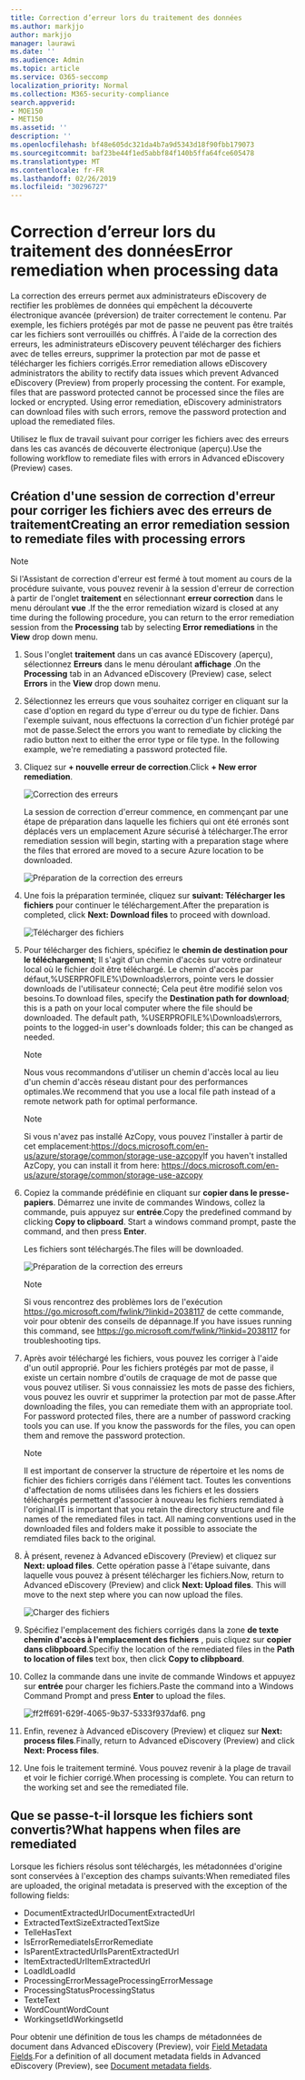 ```yaml
---
title: Correction d’erreur lors du traitement des données
ms.author: markjjo
author: markjjo
manager: laurawi
ms.date: ''
ms.audience: Admin
ms.topic: article
ms.service: O365-seccomp
localization_priority: Normal
ms.collection: M365-security-compliance
search.appverid:
- MOE150
- MET150
ms.assetid: ''
description: ''
ms.openlocfilehash: bf48e605dc321da4b7a9d5343d18f90fbb179073
ms.sourcegitcommit: baf23be44f1ed5abbf84f140b5ffa64fce605478
ms.translationtype: MT
ms.contentlocale: fr-FR
ms.lasthandoff: 02/26/2019
ms.locfileid: "30296727"
---
```

# <a name="error-remediation-when-processing-data"></a><span data-ttu-id="0a217-102">Correction d’erreur lors du traitement des données</span><span class="sxs-lookup"><span data-stu-id="0a217-102">Error remediation when processing data</span></span>

<span data-ttu-id="0a217-p101">La correction des erreurs permet aux administrateurs eDiscovery de rectifier les problèmes de données qui empêchent la découverte électronique avancée (préversion) de traiter correctement le contenu. Par exemple, les fichiers protégés par mot de passe ne peuvent pas être traités car les fichiers sont verrouillés ou chiffrés. À l'aide de la correction des erreurs, les administrateurs eDiscovery peuvent télécharger des fichiers avec de telles erreurs, supprimer la protection par mot de passe et télécharger les fichiers corrigés.</span><span class="sxs-lookup"><span data-stu-id="0a217-p101">Error remediation allows eDiscovery administrators the ability to rectify data issues which prevent Advanced eDiscovery (Preview) from properly processing the content. For example, files that are password protected cannot be processed since the files are locked or encrypted. Using error remediation, eDiscovery administrators can download files with such errors, remove the password protection and upload the remediated files.</span></span>

<span data-ttu-id="0a217-106">Utilisez le flux de travail suivant pour corriger les fichiers avec des erreurs dans les cas avancés de découverte électronique (aperçu).</span><span class="sxs-lookup"><span data-stu-id="0a217-106">Use the following workflow to remediate files with errors in Advanced eDiscovery (Preview) cases.</span></span>

## <a name="creating-an-error-remediation-session-to-remediate-files-with-processing-errors"></a><span data-ttu-id="0a217-107">Création d'une session de correction d'erreur pour corriger les fichiers avec des erreurs de traitement</span><span class="sxs-lookup"><span data-stu-id="0a217-107">Creating an error remediation session to remediate files with processing errors</span></span>

>[!NOTE]
><span data-ttu-id="0a217-108">Si l'Assistant de correction d'erreur est fermé à tout moment au cours de la procédure suivante, vous pouvez revenir à la session d'erreur de correction à partir de l'onglet **traitement** en sélectionnant **erreur correction** dans le menu déroulant **vue** .</span><span class="sxs-lookup"><span data-stu-id="0a217-108">If the the error remediation wizard is closed at any time during the following procedure, you can return to the error remediation session from the **Processing** tab by selecting **Error remediations** in the **View** drop down menu.</span></span>

1. <span data-ttu-id="0a217-109">Sous l'onglet **traitement** dans un cas avancé EDiscovery (aperçu), sélectionnez **Erreurs** dans le menu déroulant **affichage** .</span><span class="sxs-lookup"><span data-stu-id="0a217-109">On the **Processing** tab in an Advanced eDiscovery (Preview) case, select **Errors** in the **View** drop down menu.</span></span>

2. <span data-ttu-id="0a217-p102">Sélectionnez les erreurs que vous souhaitez corriger en cliquant sur la case d'option en regard du type d'erreur ou du type de fichier.  Dans l'exemple suivant, nous effectuons la correction d'un fichier protégé par mot de passe.</span><span class="sxs-lookup"><span data-stu-id="0a217-p102">Select the errors you want to remediate by clicking the radio button next to either the error type or file type.  In the following example, we're remediating a password protected file.</span></span>

3. <span data-ttu-id="0a217-112">Cliquez sur **+ nouvelle erreur de correction**.</span><span class="sxs-lookup"><span data-stu-id="0a217-112">Click **+ New error remediation**.</span></span>

    ![Correction des erreurs](../media/8c2faf1a-834b-44fc-b418-6a18aed8b81a.png)

    <span data-ttu-id="0a217-114">La session de correction d'erreur commence, en commençant par une étape de préparation dans laquelle les fichiers qui ont été erronés sont déplacés vers un emplacement Azure sécurisé à télécharger.</span><span class="sxs-lookup"><span data-stu-id="0a217-114">The error remediation session will begin, starting with a preparation stage where the files that errored are moved to a secure Azure location to be downloaded.</span></span>

    ![Préparation de la correction des erreurs](../media/390572ec-7012-47c4-a6b6-4cbb5649e8a8.png)

4. <span data-ttu-id="0a217-116">Une fois la préparation terminée, cliquez sur **suivant: Télécharger les fichiers** pour continuer le téléchargement.</span><span class="sxs-lookup"><span data-stu-id="0a217-116">After the preparation is completed, click **Next: Download files** to proceed with download.</span></span>

    ![Télécharger des fichiers](../media/6ac04b09-8e13-414a-9e24-7c75ba586363.png)

5. <span data-ttu-id="0a217-p103">Pour télécharger des fichiers, spécifiez le **chemin de destination pour le téléchargement**; Il s'agit d'un chemin d'accès sur votre ordinateur local où le fichier doit être téléchargé.  Le chemin d'accès par défaut,%USERPROFILE%\Downloads\errors, pointe vers le dossier downloads de l'utilisateur connecté; Cela peut être modifié selon vos besoins.</span><span class="sxs-lookup"><span data-stu-id="0a217-p103">To download files, specify the **Destination path for download**; this is a path on your local computer where the file should be downloaded.  The default path, %USERPROFILE%\Downloads\errors, points to the logged-in user's downloads folder; this can be changed as needed.</span></span>

    >[!NOTE]
    ><span data-ttu-id="0a217-120">Nous vous recommandons d'utiliser un chemin d'accès local au lieu d'un chemin d'accès réseau distant pour des performances optimales.</span><span class="sxs-lookup"><span data-stu-id="0a217-120">We recommend that you use a local file path instead of a remote network path for optimal performance.</span></span>

    > [!NOTE]
    > <span data-ttu-id="0a217-121">Si vous n'avez pas installé AzCopy, vous pouvez l'installer à partir de cet emplacement:https://docs.microsoft.com/en-us/azure/storage/common/storage-use-azcopy</span><span class="sxs-lookup"><span data-stu-id="0a217-121">If you haven't installed AzCopy, you can install it from here: https://docs.microsoft.com/en-us/azure/storage/common/storage-use-azcopy</span></span>

6. <span data-ttu-id="0a217-p104">Copiez la commande prédéfinie en cliquant sur **copier dans le presse-papiers**. Démarrez une invite de commandes Windows, collez la commande, puis appuyez sur **entrée**.</span><span class="sxs-lookup"><span data-stu-id="0a217-p104">Copy the predefined command by clicking **Copy to clipboard**. Start a windows command prompt, paste the command, and then press **Enter**.</span></span>  

    <span data-ttu-id="0a217-124">Les fichiers sont téléchargés.</span><span class="sxs-lookup"><span data-stu-id="0a217-124">The files will be downloaded.</span></span>

    ![Préparation de la correction des erreurs](../media/f364ab4d-31c5-4375-b69f-650f694a2f69.png)

     > [!NOTE]
     > <span data-ttu-id="0a217-126">Si vous rencontrez des problèmes lors de l'exécution https://go.microsoft.com/fwlink/?linkid=2038117 de cette commande, voir pour obtenir des conseils de dépannage.</span><span class="sxs-lookup"><span data-stu-id="0a217-126">If you have issues running this command, see https://go.microsoft.com/fwlink/?linkid=2038117 for troubleshooting tips.</span></span>

7. <span data-ttu-id="0a217-p105">Après avoir téléchargé les fichiers, vous pouvez les corriger à l'aide d'un outil approprié. Pour les fichiers protégés par mot de passe, il existe un certain nombre d'outils de craquage de mot de passe que vous pouvez utiliser. Si vous connaissiez les mots de passe des fichiers, vous pouvez les ouvrir et supprimer la protection par mot de passe.</span><span class="sxs-lookup"><span data-stu-id="0a217-p105">After downloading the files, you can remediate them with an appropriate tool. For password protected files, there are a number of password cracking tools you can use. If you know the passwords for the files, you can open them and remove the password protection.</span></span>
    > [!NOTE]
    > <span data-ttu-id="0a217-p106">Il est important de conserver la structure de répertoire et les noms de fichier des fichiers corrigés dans l'élément tact.  Toutes les conventions d'affectation de noms utilisées dans les fichiers et les dossiers téléchargés permettent d'associer à nouveau les fichiers remdiated à l'original.</span><span class="sxs-lookup"><span data-stu-id="0a217-p106">IT is important that you retain the directory structure and file names of the remediated files in tact.  All naming conventions used in the downloaded files and folders make it possible to associate the remdiated files back to the original.</span></span>

8. <span data-ttu-id="0a217-p107">À présent, revenez à Advanced eDiscovery (Preview) et cliquez sur **Next: upload files**.  Cette opération passe à l'étape suivante, dans laquelle vous pouvez à présent télécharger les fichiers.</span><span class="sxs-lookup"><span data-stu-id="0a217-p107">Now, return to Advanced eDiscovery (Preview) and click **Next: Upload files**.  This will move to the next step where you can now upload the files.</span></span>

    ![Charger des fichiers](../media/af3d8617-1bab-4ecd-8de0-22e53acba240.png)

9. <span data-ttu-id="0a217-135">Spécifiez l'emplacement des fichiers corrigés dans la zone **de texte chemin d'accès à l'emplacement des fichiers** , puis cliquez sur **copier dans clibpboard**.</span><span class="sxs-lookup"><span data-stu-id="0a217-135">Specifiy the location of the remediated files in the **Path to location of files** text box, then click **Copy to clibpboard**.</span></span>

10. <span data-ttu-id="0a217-136">Collez la commande dans une invite de commande Windows et appuyez sur **entrée** pour charger les fichiers.</span><span class="sxs-lookup"><span data-stu-id="0a217-136">Paste the command into a Windows Command Prompt and press **Enter** to upload the files.</span></span>

    ![ff2ff691-629f-4065-9b37-5333f937daf6. png](../media/ff2ff691-629f-4065-9b37-5333f937daf6.png)

11. <span data-ttu-id="0a217-138">Enfin, revenez à Advanced eDiscovery (Preview) et cliquez sur **Next: process files**.</span><span class="sxs-lookup"><span data-stu-id="0a217-138">Finally, return to Advanced eDiscovery (Preview) and click **Next: Process files**.</span></span>

12. <span data-ttu-id="0a217-p108">Une fois le traitement terminé.  Vous pouvez revenir à la plage de travail et voir le fichier corrigé.</span><span class="sxs-lookup"><span data-stu-id="0a217-p108">When processing is complete.  You can return to the working set and see the remediated file.</span></span>

## <a name="what-happens-when-files-are-remediated"></a><span data-ttu-id="0a217-141">Que se passe-t-il lorsque les fichiers sont convertis?</span><span class="sxs-lookup"><span data-stu-id="0a217-141">What happens when files are remediated</span></span>

<span data-ttu-id="0a217-142">Lorsque les fichiers résolus sont téléchargés, les métadonnées d'origine sont conservées à l'exception des champs suivants:</span><span class="sxs-lookup"><span data-stu-id="0a217-142">When remediated files are uploaded, the original metadata is preserved with the exception of the following fields:</span></span> 

- <span data-ttu-id="0a217-143">DocumentExtractedUrl</span><span class="sxs-lookup"><span data-stu-id="0a217-143">DocumentExtractedUrl</span></span>
- <span data-ttu-id="0a217-144">ExtractedTextSize</span><span class="sxs-lookup"><span data-stu-id="0a217-144">ExtractedTextSize</span></span>
- <span data-ttu-id="0a217-145">Telle</span><span class="sxs-lookup"><span data-stu-id="0a217-145">HasText</span></span>
- <span data-ttu-id="0a217-146">IsErrorRemediate</span><span class="sxs-lookup"><span data-stu-id="0a217-146">IsErrorRemediate</span></span>
- <span data-ttu-id="0a217-147">IsParentExtractedUrl</span><span class="sxs-lookup"><span data-stu-id="0a217-147">IsParentExtractedUrl</span></span>
- <span data-ttu-id="0a217-148">ItemExtractedUrl</span><span class="sxs-lookup"><span data-stu-id="0a217-148">ItemExtractedUrl</span></span>
- <span data-ttu-id="0a217-149">LoadId</span><span class="sxs-lookup"><span data-stu-id="0a217-149">LoadId</span></span>
- <span data-ttu-id="0a217-150">ProcessingErrorMessage</span><span class="sxs-lookup"><span data-stu-id="0a217-150">ProcessingErrorMessage</span></span>
- <span data-ttu-id="0a217-151">ProcessingStatus</span><span class="sxs-lookup"><span data-stu-id="0a217-151">ProcessingStatus</span></span>
- <span data-ttu-id="0a217-152">Texte</span><span class="sxs-lookup"><span data-stu-id="0a217-152">Text</span></span>
- <span data-ttu-id="0a217-153">WordCount</span><span class="sxs-lookup"><span data-stu-id="0a217-153">WordCount</span></span>
- <span data-ttu-id="0a217-154">WorkingsetId</span><span class="sxs-lookup"><span data-stu-id="0a217-154">WorkingsetId</span></span>

<span data-ttu-id="0a217-155">Pour obtenir une définition de tous les champs de métadonnées de document dans Advanced eDiscovery (Preview), voir [Field Metadata Fields](document-metadata-fields.md).</span><span class="sxs-lookup"><span data-stu-id="0a217-155">For a definition of all document metadata fields in Advanced eDiscovery (Preview), see [Document metadata fields](document-metadata-fields.md).</span></span>